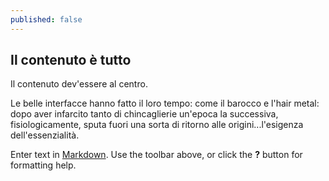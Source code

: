 ```yaml
---
published: false
---
```


## Il contenuto è tutto

Il contenuto dev'essere al centro.

Le belle interfacce hanno fatto il loro tempo: come il barocco e l'hair metal: dopo aver infarcito tanto di chincaglierie un'epoca la successiva, fisiologicamente, sputa fuori una sorta di ritorno alle origini...l'esigenza dell'essenzialità.

Enter text in [Markdown](http://daringfireball.net/projects/markdown/). Use the toolbar above, or click the **?** button for formatting help.
